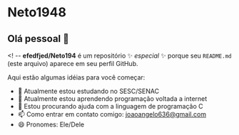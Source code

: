 # Neto1948
## Olá pessoal 👋

<! --
**efedfjed/Neto194** é um repositório ✨ _especial_ ✨ porque seu `README.md` (este arquivo) aparece em seu perfil GitHub.

Aqui estão algumas idéias para você começar:

- 🔭 Atualmente estou estudando no SESC/SENAC
- 🌱 Atualmente estou aprendendo programação voltada a internet
- 🤔 Estou procurando ajuda com a linguagem de programação C
- 📫 Como entrar em contato comigo: joaoangelo636@gmail.com
- 😄 Pronomes: Ele/Dele
